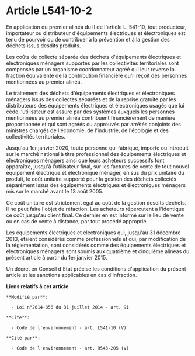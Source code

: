 # Article L541-10-2

En application du premier alinéa du II de l'article L. 541-10, tout producteur, importateur ou distributeur d'équipements
électriques et électroniques est tenu de pourvoir ou de contribuer à la prévention et à la gestion des déchets issus desdits
produits.

Les coûts de collecte séparée des déchets d'équipements électriques et électroniques ménagers supportés par les collectivités
territoriales sont compensés par un organisme coordonnateur agréé qui leur reverse la fraction équivalente de la contribution
financière qu'il reçoit des personnes mentionnées au premier alinéa. 

Le traitement des déchets d'équipements électriques et électroniques ménagers issus des collectes séparées et de la reprise
gratuite par les distributeurs des équipements électriques et électroniques usagés que lui cède l'utilisateur est assuré par
des systèmes auxquels les personnes mentionnées au premier alinéa contribuent financièrement de manière proportionnée et qui
sont agréés ou approuvés par arrêtés conjoints des ministres chargés de l'économie, de l'industrie, de l'écologie et des
collectivités territoriales. 

Jusqu'au 1er janvier 2020, toute personne qui fabrique, importe ou introduit sur le marché national à titre professionnel des
équipements électriques et électroniques ménagers ainsi que leurs acheteurs successifs font apparaître, jusqu'à l'utilisateur
final, sur les factures de vente de tout nouvel équipement électrique et électronique ménager, en sus du prix unitaire du
produit, le coût unitaire supporté pour la gestion des déchets collectés séparément issus des équipements électriques et
électroniques ménagers mis sur le marché avant le 13 août 2005. 

Ce coût unitaire est strictement égal au coût de la gestion desdits déchets. Il ne peut faire l'objet de réfaction. Les
acheteurs répercutent à l'identique ce coût jusqu'au client final. Ce dernier en est informé sur le lieu de vente ou en cas
de vente à distance, par tout procédé approprié. 

Les équipements électriques et électroniques qui, jusqu'au 31 décembre 2013, étaient considérés comme professionnels et qui,
par modification de la réglementation, sont considérés comme des équipements électriques et électroniques ménagers sont
soumis aux quatrième et cinquième alinéas du présent article à partir du 1er janvier 2015. 

Un décret en Conseil d'Etat précise les conditions d'application du présent article et les sanctions applicables en cas
d'infraction.

**Liens relatifs à cet article**

	**Modifié par**:

	  - Loi n°2014-856 du 31 juillet 2014 - art. 91

	**Cite**:

	  - Code de l'environnement - art. L541-10 (V)

	**Cité par**:

	  - Code de l'environnement - art. R543-205 (V)
